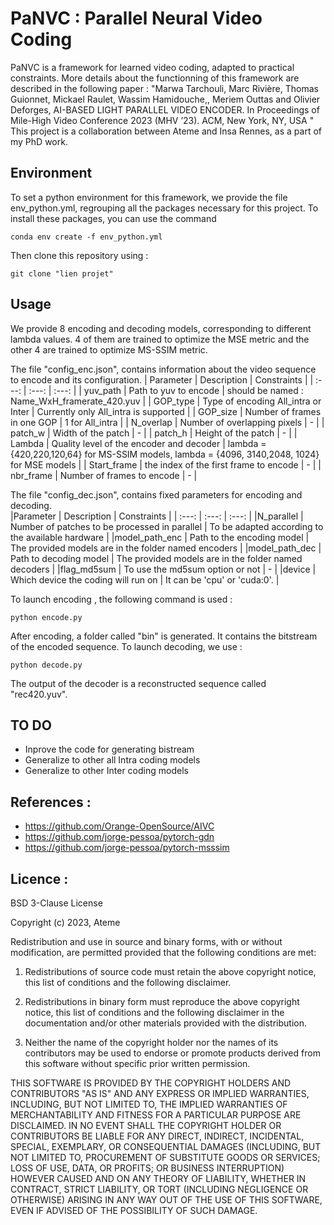 # PaNVC : Parallel Neural Video Coding
PaNVC is a framework for learned video coding, adapted to practical constraints. 
More details about the functionning of this framework are described in the following paper : 
"Marwa Tarchouli, Marc Rivière, Thomas Guionnet, Mickael Raulet, Wassim Hamidouche,, Meriem Outtas and Olivier Deforges, AI-BASED LIGHT
PARALLEL VIDEO ENCODER. In Proceedings of Mile-High Video Conference 2023 (MHV ’23). ACM, New York, NY, USA "
This project is a collaboration between Ateme and Insa Rennes, as a part of my PhD work.
## Environment  
To set a python environment for this framework, we provide the file env_python.yml, regrouping all the packages necessary for this project. 
To install these packages, you can use the command 
```
conda env create -f env_python.yml
```
Then clone this repository  using : 
```
git clone "lien projet"
```

## Usage 
We provide 8 encoding and decoding models, corresponding to different lambda values. 4 of them are trained to optimize the MSE metric and the other 4 are trained to optimize MS-SSIM metric.  

The file "config_enc.json", contains information about the video sequence to encode and its configuration.
| Parameter         | Description                                    | Constraints                                                                                   |
| :---:             |     :---:                                      | :---:                                                                                         |
| yuv_path          | Path to yuv to encode                          | should be named : Name_WxH_framerate_420.yuv                                                  |
| GOP_type          | Type of encoding All_intra or Inter            | Currently only All_intra is supported                                                         |
| GOP_size          | Number of frames in one GOP                    |  1 for All_intra                                                                              |
| N_overlap         | Number of overlapping pixels                   |       -                                                                                       |
| patch_w           | Width of the patch                             |       -                                                                                       |
| patch_h           | Height of the patch                            |       -                                                                                       |
| Lambda            | Quality level of the encoder and decoder       | lambda = {420,220,120,64} for MS-SSIM models, lambda = {4096, 3140,2048, 1024} for MSE models |
| Start_frame       | the index of the first frame to encode         |       -                                                                                       |
| nbr_frame         | Number of frames to encode                     |       -                                                                                       |

The file "config_dec.json", contains fixed parameters for encoding and decoding.  
|Parameter          | Description                                    | Constraints                                                                                   |
| :---:             | :---:                                          | :---:                                                                                         |
|N_parallel         | Number of patches to be processed in parallel  | To be adapted according to the available hardware                                             | 
|model_path_enc     | Path to the encoding model                     | The provided models are in the folder named encoders                                          |
|model_path_dec     | Path to decoding model                         | The provided models are in the folder named decoders                                          |
|flag_md5sum        | To use the md5sum option or not                |                         -                                                                     |
|device             | Which device the coding will run on            | It can be 'cpu' or 'cuda:0'.                                                                  |

To launch encoding , the following command is used : 

```
python encode.py 
```
After encoding,  a folder called "bin" is generated. It contains the bitstream of the encoded sequence. 
To launch decoding, we use :
```
python decode.py 
```
The output of the decoder is a reconstructed sequence called "rec420.yuv".

## TO DO  
 - Inprove the code for generating bistream
 - Generalize to other all Intra coding models
 - Generalize to other Inter coding models

## References : 
- https://github.com/Orange-OpenSource/AIVC
- https://github.com/jorge-pessoa/pytorch-gdn
- https://github.com/jorge-pessoa/pytorch-msssim

## Licence :
BSD 3-Clause License

Copyright (c) 2023, Ateme

Redistribution and use in source and binary forms, with or without
modification, are permitted provided that the following conditions are met:

1. Redistributions of source code must retain the above copyright notice, this
   list of conditions and the following disclaimer.

2. Redistributions in binary form must reproduce the above copyright notice,
   this list of conditions and the following disclaimer in the documentation
   and/or other materials provided with the distribution.

3. Neither the name of the copyright holder nor the names of its
   contributors may be used to endorse or promote products derived from
   this software without specific prior written permission.

THIS SOFTWARE IS PROVIDED BY THE COPYRIGHT HOLDERS AND CONTRIBUTORS "AS IS"
AND ANY EXPRESS OR IMPLIED WARRANTIES, INCLUDING, BUT NOT LIMITED TO, THE
IMPLIED WARRANTIES OF MERCHANTABILITY AND FITNESS FOR A PARTICULAR PURPOSE ARE
DISCLAIMED. IN NO EVENT SHALL THE COPYRIGHT HOLDER OR CONTRIBUTORS BE LIABLE
FOR ANY DIRECT, INDIRECT, INCIDENTAL, SPECIAL, EXEMPLARY, OR CONSEQUENTIAL
DAMAGES (INCLUDING, BUT NOT LIMITED TO, PROCUREMENT OF SUBSTITUTE GOODS OR
SERVICES; LOSS OF USE, DATA, OR PROFITS; OR BUSINESS INTERRUPTION) HOWEVER
CAUSED AND ON ANY THEORY OF LIABILITY, WHETHER IN CONTRACT, STRICT LIABILITY,
OR TORT (INCLUDING NEGLIGENCE OR OTHERWISE) ARISING IN ANY WAY OUT OF THE USE
OF THIS SOFTWARE, EVEN IF ADVISED OF THE POSSIBILITY OF SUCH DAMAGE.
